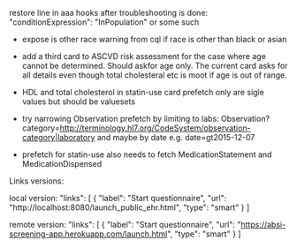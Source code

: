 restore line in aaa hooks after troubleshooting is done: "conditionExpression": "InPopulation" or some such

- expose is other race warning from cql if race is other than black or asian

- add a third card to ASCVD risk assessment for the case where age cannot be determined. Should askfor age only. The current card asks for all details even though total cholesteral etc is moot if age is out of range. 
- HDL and total cholesterol in statin-use card prefetch only are sigle values but should be valuesets
- try narrowing Observation prefetch by limiting to labs: Observation?category=http://terminology.hl7.org/CodeSystem/observation-category|laboratory and maybe by date e.g. date=gt2015-12-07
- prefetch for statin-use also needs to fetch MedicationStatement and MedicationDispensed

Links versions: 

  local version: 
            "links": [
            {
              "label": "Start questionnaire",
              "url": "http://localhost:8080/launch_public_ehr.html",
              "type": "smart"
            }
          ]

  remote version: 
            "links": [
            {
              "label": "Start questionnaire",
              "url": "https://absi-screening-app.herokuapp.com/launch.html",
              "type": "smart"
            }
          ]
